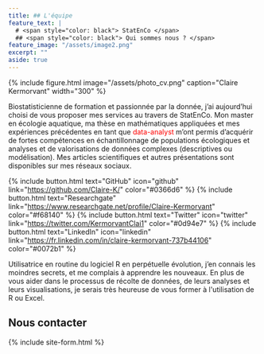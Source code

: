 ```yaml
---
title: ## L'équipe
feature_text: |
  # <span style="color: black"> StatEnCo </span>
  ## <span style="color: black"> Qui sommes nous ? </span>
feature_image: "/assets/image2.png"
excerpt: ""
aside: true
---
```



{% include figure.html image="/assets/photo_cv.png" caption="Claire Kermorvant" width="300" %}

Biostatisticienne de formation et passionnée par la donnée, j’ai aujourd’hui choisi de vous proposer mes services au travers de StatEnCo. Mon master en écologie aquatique, ma thèse en mathématiques appliquées et mes expériences précédentes en tant que <span style="color: red">data-analyst</span> m’ont permis d’acquérir de fortes compétences en échantillonnage de populations écologiques et analyses et de valorisations de données complexes (descriptives ou modélisation). Mes articles scientifiques et autres présentations sont disponibles sur mes réseaux sociaux. 

{% include button.html text="GitHub" icon="github" link="https://github.com/Claire-K/" color="#0366d6" %} {% include button.html text="Researchgate" link="https://www.researchgate.net/profile/Claire-Kermorvant" color="#f68140" %} {% include button.html text="Twitter" icon="twitter" link="https://twitter.com/KermorvantClai1" color="#0d94e7" %} {% include button.html text="LinkedIn" icon="linkedin" link="https://fr.linkedin.com/in/claire-kermorvant-737b44106" color="#0072b1" %}

Utilisatrice en routine du logiciel R en perpétuelle évolution, j’en connais les moindres secrets, et me complais à apprendre les nouveaux. En plus de vous aider dans le processus de récolte de données, de leurs analyses et leurs visualisations, je serais très heureuse de vous former à l'utilisation de R ou Excel. 


## Nous contacter

{% include site-form.html %}



